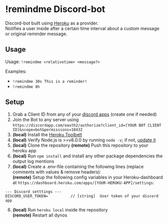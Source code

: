 # !remindme Discord-bot

Discord-bot built using [Heroku](https://dashboard.heroku.com) as a provider.  
Notifies a user inside after a certain time interval about a custom message or original reminder message.

## Usage
Usage: `!remindme <relativetime> <message?>`

Examples:
- `!remindme 30s This is a reminder!`
- `!remindme 8h`

## Setup

1. Grab a Client ID from any of your [discord apps](https://discordapp.com/developers/applications/me) (create one if needed)
2. Join the Bot to any server using `https://discordapp.com/oauth2/authorize?client_id=[YOUR BOT CLIENT ID]&scope=bot&permissions=18432`
3. **(local)** Install the [Heroku Toolbelt](https://devcenter.heroku.com/articles/heroku-cli)
4. **(local)** Verify Node.js is >=v8.0.0 by running `node -v`; if not, [update it](https://nodejs.org/en/)
5. **(local)** Clone the repository
   **(remote)** Push this repository to your heroku app
6. **(local)** Run `npm install` and install any other package dependencies the output log mentions
7. **(local)** Create a .env-file containing the following lines (replace comments with values & remove headers):  
   **(remote)** Setup the following config variables in your Heroku-dashboard at `https://dashboard.heroku.com/apps/[YOUR-HEROKU-APP]/settings`:
```
--- Discord setttings ---
DISCORD_USER_TOKEN=          // [string]  User token of your discord app
```
8. **(local)** Run `heroku local` inside the repository  
   **(remote)** Restart all dynos
